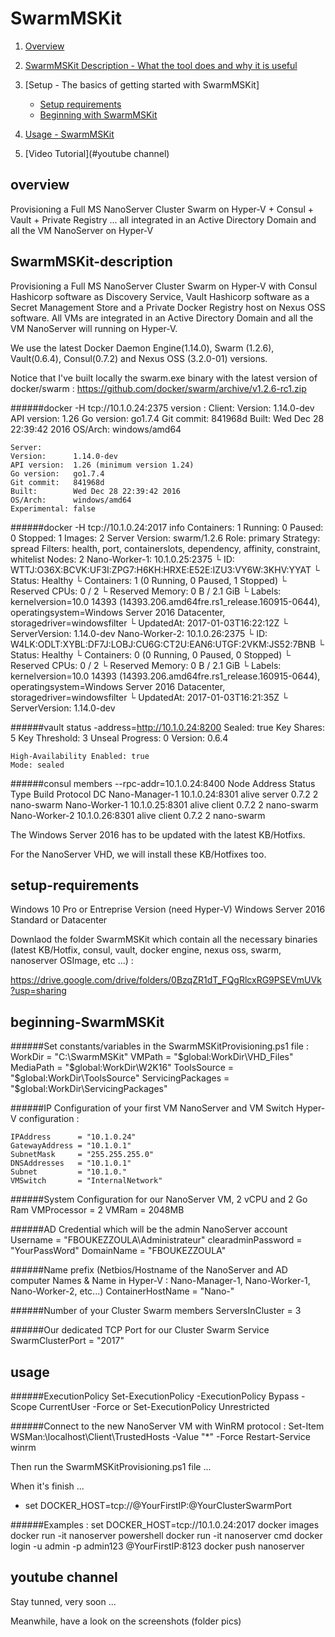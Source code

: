 # SwarmMSKit

1. [Overview](#overview)

2. [SwarmMSKit Description - What the tool does and why it is useful](#SwarmMSKit-description)
3. [Setup - The basics of getting started with SwarmMSKit]
    * [Setup requirements](#setup-requirements)
    * [Beginning with SwarmMSKit](#beginning-SwarmMSKit)
4. [Usage - SwarmMSKit](#usage)
5. [Video Tutorial](#youtube channel)

overview
-----

Provisioning a Full MS NanoServer Cluster Swarm on Hyper-V + Consul + Vault + Private Registry ... all integrated in an Active Directory Domain and all the VM NanoServer on Hyper-V 


SwarmMSKit-description
-----

Provisioning a Full MS NanoServer Cluster Swarm on Hyper-V with Consul Hashicorp software as Discovery Service, Vault Hashicorp software as a Secret Management Store and a Private Docker Registry host on Nexus OSS software.
All VMs are integrated in an Active Directory Domain and all the VM NanoServer will running on Hyper-V.

We use the latest Docker Daemon Engine(1.14.0), Swarm (1.2.6), Vault(0.6.4), Consul(0.7.2) and Nexus OSS (3.2.0-01) versions.

Notice that I've built locally the swarm.exe binary with the latest version of docker/swarm :
https://github.com/docker/swarm/archive/v1.2.6-rc1.zip

######docker -H tcp://10.1.0.24:2375 version :
	Client:
	Version:      1.14.0-dev
	API version:  1.26
	Go version:   go1.7.4
	Git commit:   841968d
	Built:        Wed Dec 28 22:39:42 2016
	OS/Arch:      windows/amd64

	Server:
	Version:      1.14.0-dev
	API version:  1.26 (minimum version 1.24)
	Go version:   go1.7.4
	Git commit:   841968d
	Built:        Wed Dec 28 22:39:42 2016
	OS/Arch:      windows/amd64
	Experimental: false
 

######docker -H tcp://10.1.0.24:2017 info
	Containers: 1
	Running: 0
	Paused: 0
	Stopped: 1
	Images: 2
	Server Version: swarm/1.2.6
	Role: primary
	Strategy: spread
	Filters: health, port, containerslots, dependency, affinity, constraint, whitelist
	Nodes: 2
	Nano-Worker-1: 10.1.0.25:2375
	└ ID: WTTJ:O36X:BCVK:UF3I:ZPG7:H6KH:HRXE:E52E:IZU3:VY6W:3KHV:YYAT
	└ Status: Healthy
	└ Containers: 1 (0 Running, 0 Paused, 1 Stopped)
	└ Reserved CPUs: 0 / 2
	└ Reserved Memory: 0 B / 2.1 GiB
	└ Labels: kernelversion=10.0 14393 (14393.206.amd64fre.rs1_release.160915-0644), operatingsystem=Windows Server 2016 Datacenter, storagedriver=windowsfilter
	└ UpdatedAt: 2017-01-03T16:22:12Z
	└ ServerVersion: 1.14.0-dev
	Nano-Worker-2: 10.1.0.26:2375
	└ ID: W4LK:ODLT:XYBL:DF7J:LOBJ:CU6G:CT2U:EAN6:UTGF:2VKM:JS52:7BNB
	└ Status: Healthy
	└ Containers: 0 (0 Running, 0 Paused, 0 Stopped)
	└ Reserved CPUs: 0 / 2
	└ Reserved Memory: 0 B / 2.1 GiB
	└ Labels: kernelversion=10.0 14393 (14393.206.amd64fre.rs1_release.160915-0644), operatingsystem=Windows Server 2016 Datacenter, storagedriver=windowsfilter
	└ UpdatedAt: 2017-01-03T16:21:35Z
	└ ServerVersion: 1.14.0-dev

######vault status -address=http://10.1.0.24:8200
	Sealed: true
	Key Shares: 5
	Key Threshold: 3
	Unseal Progress: 0
	Version: 0.6.4

	High-Availability Enabled: true
	Mode: sealed
	
 
######consul members --rpc-addr=10.1.0.24:8400
	Node            Address         Status  Type    Build  Protocol  DC
	Nano-Manager-1  10.1.0.24:8301  alive   server  0.7.2  2         nano-swarm
	Nano-Worker-1   10.1.0.25:8301  alive   client  0.7.2  2         nano-swarm
	Nano-Worker-2   10.1.0.26:8301  alive   client  0.7.2  2         nano-swarm 
 
 
The Windows Server 2016 has to be updated with the latest KB/Hotfixs.

For the NanoServer VHD, we will install these KB/Hotfixes too.


setup-requirements
-----

Windows 10 Pro or Entreprise Version (need Hyper-V)
Windows Server 2016 Standard or Datacenter 

Downlaod the folder SwarmMSKit which contain all the necessary binaries (latest KB/Hotfix, consul, vault, docker engine, nexus oss, swarm, nanoserver OSImage, etc ...) :

https://drive.google.com/drive/folders/0BzqZR1dT_FQgRlcxRG9PSEVmUVk?usp=sharing


beginning-SwarmMSKit
-----

######Set constants/variables in the SwarmMSKitProvisioning.ps1 file :
	WorkDir              = "C:\SwarmMSKit"
	VMPath               = "$global:WorkDir\VHD_Files"
	MediaPath            = "$global:WorkDir\W2K16"
	ToolsSource          = "$global:WorkDir\ToolsSource"
	ServicingPackages    = "$global:WorkDir\ServicingPackages"

######IP Configuration of your first VM NanoServer and VM Switch Hyper-V configuration :

	IPAddress      = "10.1.0.24"
	GatewayAddress = "10.1.0.1"
	SubnetMask     = "255.255.255.0"
	DNSAddresses   = "10.1.0.1"
	Subnet         = "10.1.0."
	VMSwitch       = "InternalNetwork"

######System Configuration for our NanoServer VM, 2 vCPU and 2 Go Ram
	VMProcessor           = 2
	VMRam                 = 2048MB

######AD Credential which will be the admin NanoServer account
	Username              = "FBOUKEZZOULA\Administrateur"
	clearadminPassword    = "YourPassWord"
	DomainName            = "FBOUKEZZOULA"

######Name prefix (Netbios/Hostname of the NanoServer and AD computer Names & Name in Hyper-V : Nano-Manager-1, Nano-Worker-1, Nano-Worker-2, etc...)
	ContainerHostName = "Nano-"

######Number of your Cluster Swarm members 
	ServersInCluster   = 3

######Our dedicated TCP Port for our Cluster Swarm Service
	SwarmClusterPort = "2017"


usage
-----

######ExecutionPolicy
	Set-ExecutionPolicy -ExecutionPolicy Bypass -Scope CurrentUser -Force 
	or
	Set-ExecutionPolicy Unrestricted

######Connect to the new NanoServer VM with WinRM protocol :
	Set-Item WSMan:\localhost\Client\TrustedHosts -Value "*" -Force
	Restart-Service winrm

Then run the SwarmMSKitProvisioning.ps1 file ...

When it's finish ...

* set DOCKER_HOST=tcp://@YourFirstIP:@YourClusterSwarmPort

######Examples :
	set DOCKER_HOST=tcp://10.1.0.24:2017
	docker images
	docker run -it nanoserver powershell
	docker run -it nanoserver cmd
	docker login -u admin -p admin123 @YourFirstIP:8123
	docker push nanoserver


youtube channel
-----

Stay tunned, very soon ...

Meanwhile, have a look on the screenshots (folder pics)


















